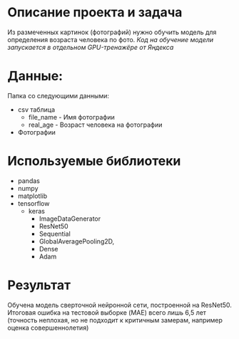 # Описание проекта и задача
Из размеченных картинок (фотографий) нужно обучить модель для определения возраста человека по фото. *Код на обучение модели запускается в отдельном GPU-тренажёре от Яндекса*


# Данные:
Папка со следующими данными:
- csv таблица
    - file_name - Имя фотографии
    - real_age - Возраст человека на фотографии
- Фотографии

# Используемые библиотеки
- pandas
- numpy
- matplotlib
- tensorflow
  - keras
    - ImageDataGenerator
    - ResNet50
    - Sequential
    - GlobalAveragePooling2D,
    - Dense
    - Adam

# Результат
Обучена модель сверточной нейронной сети, построенной на ResNet50. Итоговая ошибка на тестовой выборке (MAE) всего лишь 6,5 лет (точность неплохая, но не подходит к критичным замерам, например оценка совершеннолетия)
